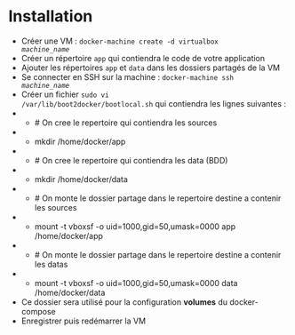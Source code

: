 # Installation
- Créer une VM : <code>docker-machine create -d virtualbox <i>machine_name</i></code>
- Créer un répertoire <code>app</code> qui contiendra le code de votre application
- Ajouter les répertoires <code>app</code> et <code>data</code> dans les dossiers partagés de la VM
- Se connecter en SSH sur la machine : <code>docker-machine ssh <i>machine_name</i></code>
- Créer un fichier <code>sudo vi /var/lib/boot2docker/bootlocal.sh</code> qui contiendra les lignes suivantes :
- - \# On cree le repertoire qui contiendra les sources
- - mkdir /home/docker/app
- - \# On cree le repertoire qui contiendra les data (BDD)
- - mkdir /home/docker/data
- - \# On monte le dossier partage dans le repertoire destine a contenir les sources
- - mount -t vboxsf -o uid=1000,gid=50,umask=0000 app /home/docker/app
- - \# On monte le dossier partage dans le repertoire destine a contenir les datas
- - mount -t vboxsf -o uid=1000,gid=50,umask=0000 data /home/docker/data
- Ce dossier sera utilisé pour la configuration <strong>volumes</strong> du docker-compose<br>
- Enregistrer puis redémarrer la VM
